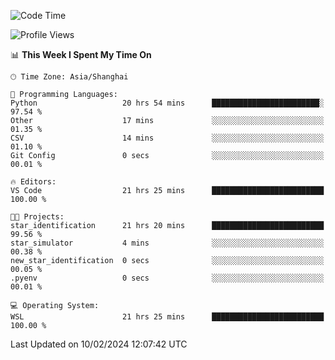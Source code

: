<!--START_SECTION:waka-->
![Code Time](http://img.shields.io/badge/Code%20Time-1%2C514%20hrs%2021%20mins-blue)

![Profile Views](http://img.shields.io/badge/Profile%20Views-0-blue)

📊 **This Week I Spent My Time On** 

```text
🕑︎ Time Zone: Asia/Shanghai

💬 Programming Languages: 
Python                   20 hrs 54 mins      ████████████████████████░   97.54 % 
Other                    17 mins             ░░░░░░░░░░░░░░░░░░░░░░░░░   01.35 % 
CSV                      14 mins             ░░░░░░░░░░░░░░░░░░░░░░░░░   01.10 % 
Git Config               0 secs              ░░░░░░░░░░░░░░░░░░░░░░░░░   00.01 % 

🔥 Editors: 
VS Code                  21 hrs 25 mins      █████████████████████████   100.00 % 

🐱‍💻 Projects: 
star_identification      21 hrs 20 mins      █████████████████████████   99.56 % 
star_simulator           4 mins              ░░░░░░░░░░░░░░░░░░░░░░░░░   00.38 % 
new_star_identification  0 secs              ░░░░░░░░░░░░░░░░░░░░░░░░░   00.05 % 
.pyenv                   0 secs              ░░░░░░░░░░░░░░░░░░░░░░░░░   00.01 % 

💻 Operating System: 
WSL                      21 hrs 25 mins      █████████████████████████   100.00 % 
```


 Last Updated on 10/02/2024 12:07:42 UTC
<!--END_SECTION:waka-->